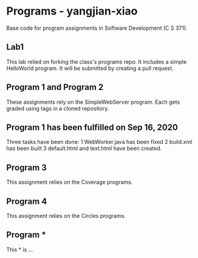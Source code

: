 # Programs - yangjian-xiao
Base code for program assignments in Software Development (C S 371).

## Lab1
This lab relied on forking the class's programs repo. It includes a simple HelloWorld program. It will be submitted by creating a pull request.

## Program 1 and Program 2
These assignments rely on the SimpleWebServer program. Each gets graded using tags in a cloned repository.

## Program 1 has been fulfilled on Sep 16, 2020
Three tasks have been done:
1 WebWorker.java has been fixed
2 build.xml has been built
3 default.html and text.html have been created.

## Program 3
This assignment relies on the Coverage programs.

## Program 4
This assignment relies on the Circles programs.

## Program *
This * is ...